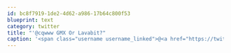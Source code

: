 ```yaml
---
id: bc8f7919-1de2-4d62-a986-17b64c800f53
blueprint: text
category: twitter
title: "'@cqwww GMX Or Lavabit?"
caption: '<span class="username username_linked">@<a href="https://twitter.com/cqwww" title="Kris Constable">cqwww</a></span> GMX Or Lavabit?'
---
```

